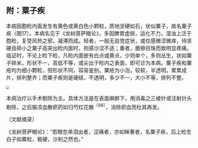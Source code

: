 ## 附：粟子疾

本病因胞睑内面发生有黄色或黄白色小颗粒，质地坚硬如石，状似粟子，故名粟子疾（图17）。本病名见于《龙树菩萨眼论》，多因脾胃虚弱，运化不力，湿浊上泛于胞睑，复受风热之邪，凝滞而成。轻者，一般无自觉症状，或仅感微涩微痒，待坚硬且碎小之粟子高突出睑内面时，则感沙涩不适；重者，磨擦目珠而致明显疼痛。临证时，不论上睑下睑，凡睑内面嵌有白点或黄点，少则单个，多则丛生，状如粟子碎米，形状不一，高低不等，或尖出于睑内之表面，即可诊为本病。粟子疾和粟疮均为细小颗粒，但形状不同，容易鉴别。粟疮为小泡，较软，半透明，累累成片，排列整齐；而粟子疾则是硬结，不透明，多少不一，大小不等，排列不整。

<img src="./img/17.jpg" style="zoom:50%;" />

本病治疗以手术剔除为主。具体方法是在表面麻醉下，用消毒之三棱针或注射针头剔除，之后服凉血散瘀药如归芍红花散<sup>〔66〕</sup>，消除瘀血而杜其再发。

〔文献摘录〕

《龙树菩萨眼论》：“若眼忽单泪出者，涩痛者，亦如眯著者，名粟子疾，后上睑生白子如粟粒，极硬，沙㓨之然也。”
